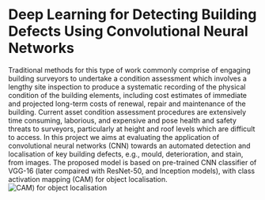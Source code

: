 # Deep Learning for Detecting Building Defects Using Convolutional Neural Networks
Traditional methods for this type of work commonly comprise of engaging building surveyors to undertake a condition assessment which involves a lengthy site inspection to produce a systematic recording of the physical condition of the building elements, including cost estimates of immediate and projected long-term costs of renewal, repair and maintenance of the building. Current asset condition assessment procedures are extensively time consuming, laborious, and expensive and pose health and safety threats to surveyors, particularly at height and roof levels which are difficult to access. In this project we aims at evaluating the application of convolutional neural networks (CNN) towards an automated detection and localisation of key building defects, e.g., mould, deterioration, and stain, from images. The proposed model is based on pre-trained CNN classifier of VGG-16 (later compaired with ResNet-50, and Inception models), with class activation mapping (CAM) for object localisation.
![CAM) for object localisation](https://github.com/obu-sobe/Defects_Detection/blob/main/images/defects.png)
